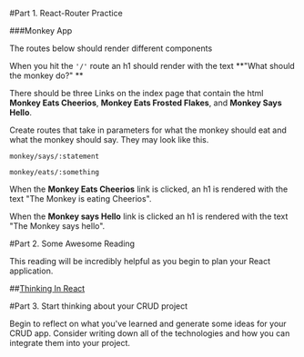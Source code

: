 #Part 1.  React-Router Practice

###Monkey App

The routes below should render different components

When you hit the ``'/'`` route an h1 should render with the text **"What should the monkey do?"
**

There should be three Links on the index page that contain the html **Monkey Eats Cheerios**, **Monkey Eats Frosted Flakes**, and **Monkey Says Hello**.

Create routes that take in parameters for what the monkey should eat and what the monkey should say. They may look like this.

``monkey/says/:statement``

``monkey/eats/:something``

When the **Monkey Eats Cheerios** link is clicked, an h1 is rendered with the text "The Monkey is eating Cheerios".

When the **Monkey says Hello** link is clicked an h1 is rendered with the text "The Monkey says hello".


#Part 2. Some Awesome Reading

This reading will be incredibly helpful as you begin to plan your React application.

##[Thinking In React](https://facebook.github.io/react/docs/thinking-in-react.html)


#Part 3. Start thinking about your CRUD project

Begin to reflect on what you've learned and generate some ideas for your CRUD app.  Consider writing down all of the technologies and how you can integrate them into your project.
